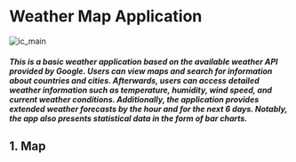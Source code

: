 # Weather Map Application
![ic_main](https://github.com/hobaoan/Weather-Information/assets/99665484/9da3d204-e6ca-4ef7-bca5-5b75936da721)
##### This is a basic weather application based on the available weather API provided by Google. Users can view maps and search for information about countries and cities. Afterwards, users can access detailed weather information such as temperature, humidity, wind speed, and current weather conditions. Additionally, the application provides extended weather forecasts by the hour and for the next 6 days. Notably, the app also presents statistical data in the form of bar charts.
## 1. Map

